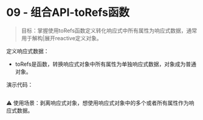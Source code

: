 # 09 - 组合API-toRefs函数

> 目标：掌握使用toRefs函数定义转化响应式中所有属性为响应式数据，通常用于解构|展开reactive定义对象。

定义响应式数据：
- toRefs是函数，转换响应式对象中所有属性为单独响应式数据，对象成为普通对象。

演示代码：
```vue

```

:warning: 使用场景：剥离响应式对象，想使用响应式对象中的多个或者所有属性作为响应式数据。